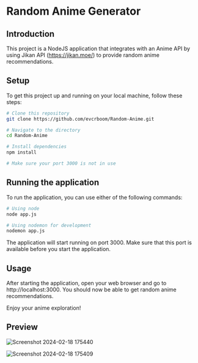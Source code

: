 # Random Anime Generator

## Introduction
This project is a NodeJS application that integrates with an Anime API by using Jikan API (https://jikan.moe/) to provide random anime recommendations.

## Setup

To get this project up and running on your local machine, follow these steps:

```bash
# Clone this repository
git clone https://github.com/evcrboom/Random-Anime.git

# Navigate to the directory
cd Random-Anime

# Install dependencies
npm install

# Make sure your port 3000 is not in use
```
## Running the application
To run the application, you can use either of the following commands:
```bash
# Using node
node app.js

# Using nodemon for development
nodemon app.js
```
The application will start running on port 3000. Make sure that this port is available before you start the application.
## Usage
After starting the application, open your web browser and go to http://localhost:3000. You should now be able to get random anime recommendations.

Enjoy your anime exploration!
## Preview

![Screenshot 2024-02-18 175440](https://github.com/evcrboom/Random-Anime/assets/156238778/3b315aac-179a-49f2-ae40-3aca3841b667)

![Screenshot 2024-02-18 175409](https://github.com/evcrboom/Random-Anime/assets/156238778/11d6b739-ef51-40c7-b1fa-b1a2c6839fc0)
